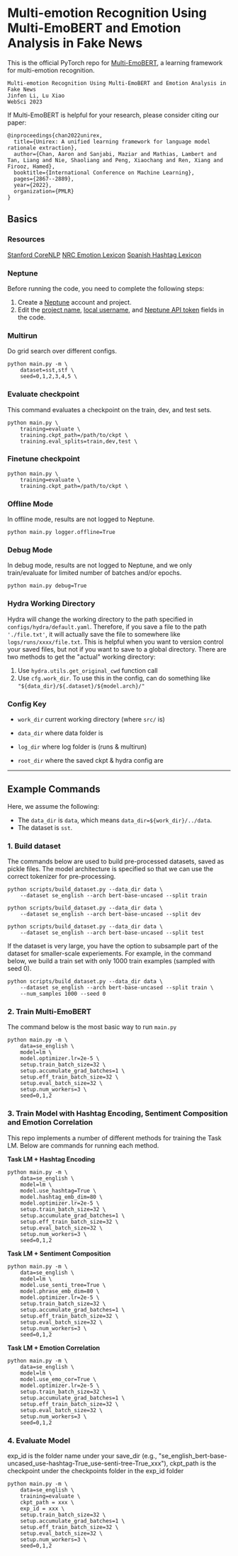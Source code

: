 # Multi-emotion Recognition Using Multi-EmoBERT and Emotion Analysis in Fake News

This is the official PyTorch repo for [Multi-EmoBERT](https://dl.acm.org/doi/abs/10.1145/3578503.3583595), a learning framework for multi-emotion recognition.

```
Multi-emotion Recognition Using Multi-EmoBERT and Emotion Analysis in Fake News
Jinfen Li, Lu Xiao
WebSci 2023
```


If Multi-EmoBERT is helpful for your research, please consider citing our paper:

```
@inproceedings{chan2022unirex,
  title={Unirex: A unified learning framework for language model rationale extraction},
  author={Chan, Aaron and Sanjabi, Maziar and Mathias, Lambert and Tan, Liang and Nie, Shaoliang and Peng, Xiaochang and Ren, Xiang and Firooz, Hamed},
  booktitle={International Conference on Machine Learning},
  pages={2867--2889},
  year={2022},
  organization={PMLR}
}
```

## Basics
### Resources
[Stanford CoreNLP](https://stanfordnlp.github.io/CoreNLP/download.html)
[NRC Emotion Lexicon](https://saifmohammad.com/WebPages/NRC-Emotion-Lexicon.html)
[Spanish Hashtag Lexicon](https://www.cic.ipn.mx/~sidorov/#SEL)
### Neptune
Before running the code, you need to complete the following steps:
1. Create a [Neptune](https://neptune.ai/) account and project.
2. Edit the [project name](https://github.com/aarzchan/UNIREX/blob/main/configs/logger/neptune.yaml#L12), [local username](https://github.com/aarzchan/UNIREX/blob/main/src/utils/logging.py#L11), and [Neptune API token](https://github.com/aarzchan/UNIREX/blob/main/src/utils/logging.py#L11) fields in the code.


### Multirun
Do grid search over different configs.
```
python main.py -m \
    dataset=sst,stf \
    seed=0,1,2,3,4,5 \
```

### Evaluate checkpoint
This command evaluates a checkpoint on the train, dev, and test sets.
```
python main.py \
    training=evaluate \
    training.ckpt_path=/path/to/ckpt \
    training.eval_splits=train,dev,test \
```

### Finetune checkpoint
```
python main.py \
    training=evaluate \
    training.ckpt_path=/path/to/ckpt \
```

### Offline Mode
In offline mode, results are not logged to Neptune.
```
python main.py logger.offline=True
```

### Debug Mode
In debug mode, results are not logged to Neptune, and we only train/evaluate for limited number of batches and/or epochs.
```
python main.py debug=True
```

### Hydra Working Directory

Hydra will change the working directory to the path specified in `configs/hydra/default.yaml`. Therefore, if you save a file to the path `'./file.txt'`, it will actually save the file to somewhere like `logs/runs/xxxx/file.txt`. This is helpful when you want to version control your saved files, but not if you want to save to a global directory. There are two methods to get the "actual" working directory:

1. Use `hydra.utils.get_original_cwd` function call
2. Use `cfg.work_dir`. To use this in the config, can do something like `"${data_dir}/${.dataset}/${model.arch}/"`


### Config Key

- `work_dir` current working directory (where `src/` is)

- `data_dir` where data folder is

- `log_dir` where log folder is (runs & multirun)

- `root_dir` where the saved ckpt & hydra config are


---


## Example Commands

Here, we assume the following:
- The `data_dir` is `data`, which means `data_dir=${work_dir}/../data`.
- The dataset is `sst`.

### 1. Build dataset
The commands below are used to build pre-processed datasets, saved as pickle files. The model architecture is specified so that we can use the correct tokenizer for pre-processing.

```
python scripts/build_dataset.py --data_dir data \
    --dataset se_english --arch bert-base-uncased --split train

python scripts/build_dataset.py --data_dir data \
    --dataset se_english --arch bert-base-uncased --split dev

python scripts/build_dataset.py --data_dir data \
    --dataset se_english --arch bert-base-uncased --split test

```

If the dataset is very large, you have the option to subsample part of the dataset for smaller-scale experiements. For example, in the command below, we build a train set with only 1000 train examples (sampled with seed 0).
```
python scripts/build_dataset.py --data_dir data \
    --dataset se_english --arch bert-base-uncased --split train \
    --num_samples 1000 --seed 0
```

### 2. Train Multi-EmoBERT

The command below is the most basic way to run `main.py`

```
python main.py -m \
    data=se_english \
    model=lm \
    model.optimizer.lr=2e-5 \
    setup.train_batch_size=32 \
    setup.accumulate_grad_batches=1 \
    setup.eff_train_batch_size=32 \
    setup.eval_batch_size=32 \
    setup.num_workers=3 \
    seed=0,1,2
```

### 3. Train Model with Hashtag Encoding, Sentiment Composition and Emotion Correlation
This repo implements a number of different methods for training the Task LM. Below are commands for running each method.


**Task LM + Hashtag Encoding**
```
python main.py -m \
    data=se_english \
    model=lm \
    model.use_hashtag=True \
    model.hashtag_emb_dim=80 \
    model.optimizer.lr=2e-5 \
    setup.train_batch_size=32 \
    setup.accumulate_grad_batches=1 \
    setup.eff_train_batch_size=32 \
    setup.eval_batch_size=32 \
    setup.num_workers=3 \
    seed=0,1,2
```

**Task LM + Sentiment Composition**

```
python main.py -m \
    data=se_english \
    model=lm \
    model.use_senti_tree=True \
    model.phrase_emb_dim=80 \
    model.optimizer.lr=2e-5 \
    setup.train_batch_size=32 \
    setup.accumulate_grad_batches=1 \
    setup.eff_train_batch_size=32 \
    setup.eval_batch_size=32 \
    setup.num_workers=3 \
    seed=0,1,2
```

**Task LM + Emotion Correlation**

```
python main.py -m \
    data=se_english \
    model=lm \
    model.use_emo_cor=True \
    model.optimizer.lr=2e-5 \
    setup.train_batch_size=32 \
    setup.accumulate_grad_batches=1 \
    setup.eff_train_batch_size=32 \
    setup.eval_batch_size=32 \
    setup.num_workers=3 \
    seed=0,1,2
```

### 4. Evaluate Model
exp_id is the folder name under your save_dir (e.g., "se_english_bert-base-uncased_use-hashtag-True_use-senti-tree-True_xxx"), ckpt_path is the checkpoint under the checkpoints folder in the exp_id folder
```
python main.py -m \
    data=se_english \
    training=evaluate \
    ckpt_path = xxx \
    exp_id = xxx \
    setup.train_batch_size=32 \
    setup.accumulate_grad_batches=1 \
    setup.eff_train_batch_size=32 \
    setup.eval_batch_size=32 \
    setup.num_workers=3 \
    seed=0,1,2
```